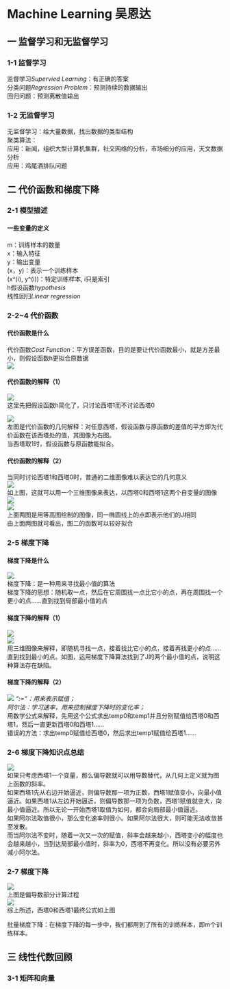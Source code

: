 # Machine Learning 吴恩达  
## 一 监督学习和无监督学习  
### 1-1 监督学习  
监督学习*Supervied Learning*：有正确的答案  
分类问题*Regression Problem*：预测持续的数据输出  
回归问题：预测离散值输出  
### 1-2 无监督学习  
无监督学习：给大量数据，找出数据的类型结构  
聚类算法：  
应用：新闻，组织大型计算机集群，社交网络的分析，市场细分的应用，天文数据分析  
应用：鸡尾酒排队问题  
## 二 代价函数和梯度下降  
### 2-1 模型描述    
#### 一些变量的定义  
m：训练样本的数量  
x：输入特征  
y：输出变量  
(x，y)：表示一个训练样本  
(x^(i), y^(i))：特定训练样本, i只是索引  
h假设函数*hypothesis*  
线性回归*Linear regression*  
### 2-2~4 代价函数  
#### 代价函数是什么  
代价函数*Cost Function*：平方误差函数，目的是要让代价函数最小，就是方差最小，则假设函数h更拟合原数据  
![](2-2.2.jpg)  
#### 代价函数的解释（1）
![](2-3.1.jpg)  
这里先把假设函数h简化了，只讨论西塔1而不讨论西塔0  

![](2-3.3.jpg)  
左图是代价函数的几何解释：对任意西塔，假设函数与原函数的差值的平方即为代价函数在该西塔处的值，其图像为右图。  
当西塔取1时，假设函数与原函数能拟合。  
#### 代价函数的解释（2）  
当同时讨论西塔1和西塔0时，普通的二维图像难以表达它的几何意义  
![](2-4.1.jpg)  
如上图，这就可以用一个三维图像来表达，以西塔0和西塔1这两个自变量的图像  
![](2-4.2.jpg)  
![](2-4.3.jpg)  
上面两图是用等高图绘制的图像，同一椭圆线上的点即表示他们的J相同  
由上面两图就可看出，图二的函数可以较好拟合  
### 2-5 梯度下降  
#### 梯度下降是什么  
![](2-5.1.jpg)  
梯度下降：是一种用来寻找最小值的算法  
梯度下降的思想：随机取一点，然后在它周围找一点比它小的点，再在周围找一个更小的点……直到找到局部最小值的点  
#### 梯度下降的解释（1）  
![](2-5.2.jpg)  
![](2-5.3.jpg)  
用三维图像来解释，即随机寻找一点，接着找比它小的点，接着再找更小的点……直到找到最小的点。如图，运用梯度下降算法找到了J的两个最小值的点，说明这种算法存在缺陷。  
#### 梯度下降的解释（2）  
![](2-5.4.jpg)
*“:=”：用来表示赋值；*  
*阿尔法：学习速率，用来控制梯度下降时的变化率；*  
用数学公式来解释，先用这个公式求出temp0和temp1并且分别赋值给西塔0和西塔1，然后一直更新西塔0和西塔1……  
错误的方法：求出temp0赋值给西塔0，然后求出temp1赋值给西塔1……  
### 2-6 梯度下降知识点总结  
![](2-6.1.jpg)  
如果只考虑西塔1一个变量，那么偏导数就可以用导数替代，从几何上定义就为图上函数的斜率。  
如果西塔1先从右边开始逼近，则偏导数那一项为正数，西塔1赋值变小，向最小值逼近。如果西塔1从左边开始逼近，则偏导数那一项为负数，西塔1赋值就变大，向最小值逼近。所以无论一开始西塔1取值为如何，都会向局部最小值逼近。  
如果阿尔法取值很小，那么变化速率则很小。如果阿尔法很大，则可能无法收敛甚至发散。  
而当阿尔法不变时，随着一次又一次的赋值，斜率会越来越小，西塔变小的幅度也会越来越小，当到达局部最小值时，斜率为0，西塔不再变化。所以没有必要另外减小阿尔法。  
### 2-7 梯度下降  
![](2-7.1.jpg)  
上图是偏导数部分计算过程  
![](2-7.2.jpg)  
综上所述，西塔0和西塔1最终公式如上图  

批量梯度下降：在梯度下降的每一步中，我们都用到了所有的训练样本，即m个训练样本。  

## 三 线性代数回顾  
### 3-1 矩阵和向量  
